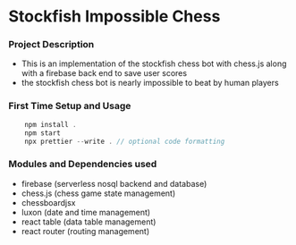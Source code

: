 # Stockfish Impossible Chess

### Project Description

- This is an implementation of the stockfish chess bot with chess.js along with a firebase back end to save user scores
- the stockfish chess bot is nearly impossible to beat by human players

### First Time Setup and Usage

```javascript
    npm install .
    npm start
    npx prettier --write . // optional code formatting
```

### Modules and Dependencies used

- firebase (serverless nosql backend and database)
- chess.js (chess game state management)
- chessboardjsx
- luxon (date and time management)
- react table (data table management)
- react router (routing management)

